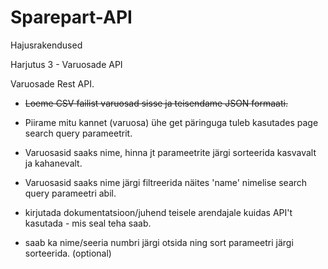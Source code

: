 # Sparepart-API
Hajusrakendused

Harjutus 3 - Varuosade API 

Varuosade Rest API.

- ~~Loeme CSV failist varuosad sisse ja teisendame JSON formaati.~~
- Piirame mitu kannet (varuosa) ühe get päringuga tuleb kasutades page search query parameetrit.
- Varuosasid saaks nime, hinna jt parameetrite järgi sorteerida kasvavalt ja kahanevalt.
- Varuosasid saaks nime järgi filtreerida näites 'name' nimelise search query parameetri abil.
- kirjutada dokumentatsioon/juhend teisele arendajale kuidas API't kasutada - mis seal teha saab. 

- saab ka nime/seeria numbri järgi otsida ning sort parameetri järgi sorteerida. (optional)
